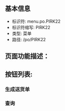 
## 基本信息

- 标识符: menu.po.PIRK22
- 标识符缩写: PIRK22
- 类型: 菜单
- 路径: /po/PIRK22

## 页面功能描述：





## 按钮列表:


### 生成送货单



### 查询


